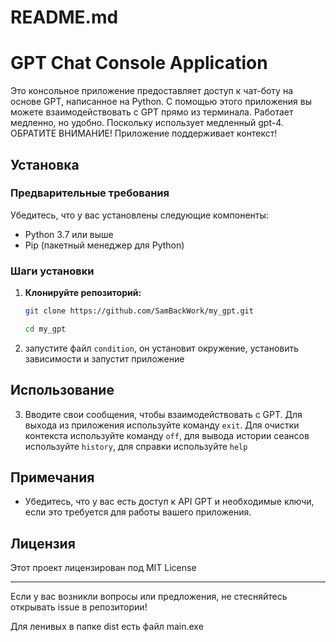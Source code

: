 # README.md

# GPT Chat Console Application

Это консольное приложение предоставляет доступ к чат-боту на основе GPT, написанное на Python.
С помощью этого приложения вы можете взаимодействовать с GPT прямо из терминала.
Работает медленно, но удобно. Поскольку использует медленный gpt-4.
ОБРАТИТЕ ВНИМАНИЕ! Приложение поддерживает контекст!
## Установка

### Предварительные требования

Убедитесь, что у вас установлены следующие компоненты:

- Python 3.7 или выше
- Pip (пакетный менеджер для Python)

### Шаги установки

1. **Клонируйте репозиторий:**

    ```bash
    git clone https://github.com/SamBackWork/my_gpt.git
    ```
    ```bash
    cd my_gpt
    ```
2. запустите файл `condition`, он установит окружение, установить зависимости и запустит приложение

## Использование


3. Вводите свои сообщения, чтобы взаимодействовать с GPT. Для выхода из приложения используйте команду `exit`.
Для очистки контекста используйте команду `off`, для вывода истории сеансов используйте `history`, 
для справки используйте `help`

## Примечания

- Убедитесь, что у вас есть доступ к API GPT и необходимые ключи, если это требуется для работы вашего приложения.

## Лицензия

Этот проект лицензирован под MIT License

---

Если у вас возникли вопросы или предложения, не стесняйтесь открывать issue в репозитории!

Для ленивых в папке dist есть файл main.exe
